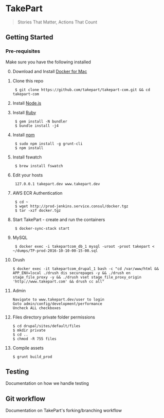 # TakePart

> Stories That Matter, Actions That Count

## Getting Started

### Pre-requisites

Make sure you have the following installed

0. Download and Install [Docker for Mac](https://download.docker.com/mac/stable/Docker.dmg)

1. Clone this repo

        $ git clone https://github.com/takepart/takepart-com.git && cd takepart-com

2. Install [Node.js](https://nodejs.org/en/)

3. Install [Ruby](https://www.ruby-lang.org/en/)

        $ gem install -N bundler
        $ bundle install -j4

4. Install [npm](https://www.npmjs.com/)

        $ sudo npm install -g grunt-cli
        $ npm install

5. Install fswatch

        $ brew install fswatch


6. Edit your hosts

        127.0.0.1 takepart.dev www.takepart.dev

7. AWS ECR Authentication

        $ cd ~
        $ wget http://prod-jenkins.service.consul/docker.tgz
        $ tar -xzf docker.tgz

8. Start TakePart - create and run the containers

        $ docker-sync-stack start

9. MySQL

        $ docker exec -i takepartcom_db_1 mysql -uroot -proot takepart < ~/dumps/TP-prod-2016-10-10-00-15-00.sql

10. Drush

        $ docker exec -it takepartcom_drupal_1 bash -c "cd /var/www/html && APP_ENV=local ./drush dis securepages -y && ./drush en stage_file_proxy -y && ./drush vset stage_file_proxy_origin 'http://www.takepart.com' && drush cc all"

11. Admin

        Navigate to www.takepart.dev/user to login
        Goto admin/config/development/performance
        Uncheck ALL checkboxes

12. Files directory private folder permissions

        $ cd drupal/sites/default/files
        $ mkdir private
        $ cd ..
        $ chmod -R 755 files

13. Compile assets

        $ grunt build_prod


## Testing
Documentation on how we handle testing


## Git workflow
Documentation on TakePart's forking/branching workflow
